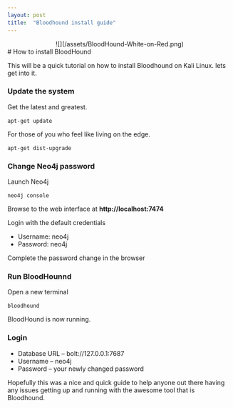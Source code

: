 ```yaml
---
layout: post
title:  "Bloodhound install guide"
---
```

<center>![](/assets/BloodHound-White-on-Red.png)</center>
# How to install BloodHound

This will be a quick tutorial on how to install Bloodhound on Kali Linux. lets get into it.  
### Update the system
Get the latest and greatest.
```
apt-get update
```
For those of you who feel like living on the edge.
```
apt-get dist-upgrade
```
### Change Neo4j password
Launch Neo4j
```
neo4j console
```
Browse to the web interface at **http://localhost:7474**

Login with the default credentials
* Username: neo4j
* Password: neo4j

Complete the password change in the browser

### Run BloodHounnd
Open a new terminal
```
bloodhound
```
BloodHound is now running.

### Login

* Database URL – bolt://127.0.0.1:7687
* Username – neo4j
* Password – your newly changed password  

Hopefully this was a nice and quick guide to help anyone out there having any issues getting up and running with the awesome tool that is Bloodhound.
